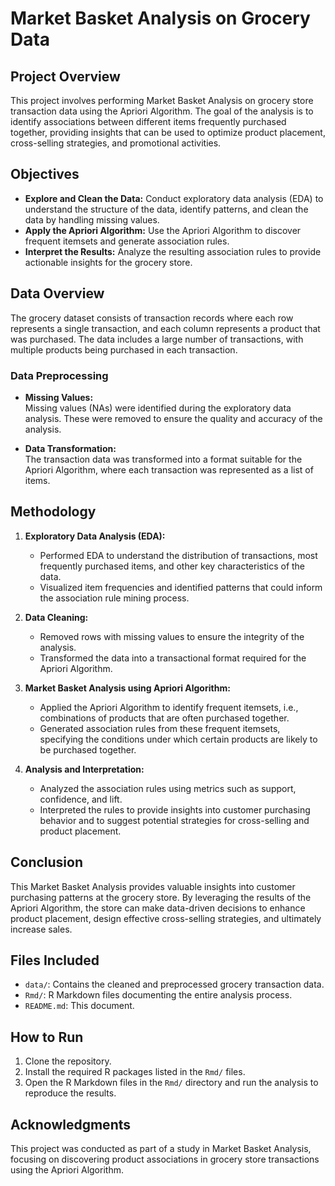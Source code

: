 # Market Basket Analysis on Grocery Data

## Project Overview

This project involves performing Market Basket Analysis on grocery store transaction data using the Apriori Algorithm. The goal of the analysis is to identify associations between different items frequently purchased together, providing insights that can be used to optimize product placement, cross-selling strategies, and promotional activities.

## Objectives

- **Explore and Clean the Data:** Conduct exploratory data analysis (EDA) to understand the structure of the data, identify patterns, and clean the data by handling missing values.
- **Apply the Apriori Algorithm:** Use the Apriori Algorithm to discover frequent itemsets and generate association rules.
- **Interpret the Results:** Analyze the resulting association rules to provide actionable insights for the grocery store.

## Data Overview

The grocery dataset consists of transaction records where each row represents a single transaction, and each column represents a product that was purchased. The data includes a large number of transactions, with multiple products being purchased in each transaction.

### Data Preprocessing

- **Missing Values:**  
  Missing values (NAs) were identified during the exploratory data analysis. These were removed to ensure the quality and accuracy of the analysis.

- **Data Transformation:**  
  The transaction data was transformed into a format suitable for the Apriori Algorithm, where each transaction was represented as a list of items.

## Methodology

1. **Exploratory Data Analysis (EDA):**  
   - Performed EDA to understand the distribution of transactions, most frequently purchased items, and other key characteristics of the data.
   - Visualized item frequencies and identified patterns that could inform the association rule mining process.

2. **Data Cleaning:**  
   - Removed rows with missing values to ensure the integrity of the analysis.
   - Transformed the data into a transactional format required for the Apriori Algorithm.

3. **Market Basket Analysis using Apriori Algorithm:**  
   - Applied the Apriori Algorithm to identify frequent itemsets, i.e., combinations of products that are often purchased together.
   - Generated association rules from these frequent itemsets, specifying the conditions under which certain products are likely to be purchased together.

4. **Analysis and Interpretation:**  
   - Analyzed the association rules using metrics such as support, confidence, and lift.
   - Interpreted the rules to provide insights into customer purchasing behavior and to suggest potential strategies for cross-selling and product placement.

## Conclusion

This Market Basket Analysis provides valuable insights into customer purchasing patterns at the grocery store. By leveraging the results of the Apriori Algorithm, the store can make data-driven decisions to enhance product placement, design effective cross-selling strategies, and ultimately increase sales.

## Files Included

- `data/`: Contains the cleaned and preprocessed grocery transaction data.
- `Rmd/`: R Markdown files documenting the entire analysis process.
- `README.md`: This document.

## How to Run

1. Clone the repository.
2. Install the required R packages listed in the `Rmd/` files.
3. Open the R Markdown files in the `Rmd/` directory and run the analysis to reproduce the results.

## Acknowledgments

This project was conducted as part of a study in Market Basket Analysis, focusing on discovering product associations in grocery store transactions using the Apriori Algorithm.
